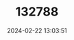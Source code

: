 ---
title: "132788"
category: "Epinephelus merra"
draft: false
date: 2024-02-22 13:03:51
languages:
  English: ["Dwarf-spotted Grouper", "Honeycomb Cod", "Honeycomb Rock Cod", "Wire-netted Reefcod", "Wire-netting Cod", "Honeycomb Grouper"]
  French: ["Loche Rayon De Miel", "Macabit", "Merou A Treillis", "Merou Gateua De Cire", "Plat Gris", "Vielle De Fond", "Vielle Gris", "Vielle Voleuse"]
  Spanish; Castilian: ["Mero Panal"]
---